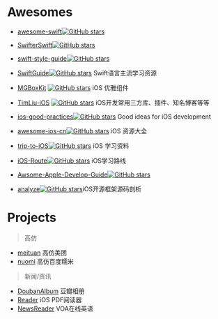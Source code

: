 
# Awesomes

- [awesome-swift](https://github.com/matteocrippa/awesome-swift)[![GitHub stars](https://img.shields.io/github/stars/matteocrippa/awesome-swift.svg?style=social&label=Star)](https://github.com/matteocrippa/awesome-swift)

- [SwifterSwift](https://github.com/SwifterSwift/SwifterSwift)[![GitHub stars](https://img.shields.io/github/stars/SwifterSwift/SwifterSwift.svg?style=social&label=Star)](https://github.com/SwifterSwift/SwifterSwift)
- [swift-style-guide](https://github.com/github/swift-style-guide)[![GitHub stars](https://img.shields.io/github/stars/github/swift-style-guide.svg?style=social&label=Star)](https://github.com/github/swift-style-guide)
- [SwiftGuide](https://github.com/ipader/SwiftGuide)[![GitHub stars](https://img.shields.io/github/stars/ipader/SwiftGuide.svg?style=social&label=Star)](https://github.com/ipader/SwiftGuide) Swift语言主流学习资源
- [MGBoxKit](https://github.com/sobri909/MGBoxKit)  [![GitHub stars](https://img.shields.io/github/stars/sobri909/MGBoxKit.svg?style=social&label=Star)](https://github.com/sobri909/MGBoxKit) iOS 优雅组件
- [TimLiu-iOS](https://github.com/Tim9Liu9/TimLiu-iOS) [![GitHub stars](https://img.shields.io/github/stars/Tim9Liu9/TimLiu-iOS.svg?style=social&label=Star)](https://github.com/Tim9Liu9/TimLiu-iOS) iOS开发常用三方库、插件、知名博客等等
- [ios-good-practices](https://github.com/futurice/ios-good-practices)[![GitHub stars](https://img.shields.io/github/stars/futurice/ios-good-practices.svg?style=social&label=Star)](https://github.com/futurice/ios-good-practices) Good ideas for iOS development
- [awesome-ios-cn](https://github.com/jobbole/awesome-ios-cn)[![GitHub stars](https://img.shields.io/github/stars/jobbole/awesome-ios-cn.svg?style=social&label=Star)](https://github.com/jobbole/awesome-ios-cn) iOS 资源大全
- [trip-to-iOS](https://github.com/Aufree/trip-to-iOS)[![GitHub stars](https://img.shields.io/github/stars/Aufree/trip-to-iOS.svg?style=social&label=Star)](https://github.com/Aufree/trip-to-iOS) iOS 学习资料
- [iOS-Route](https://github.com/shaojiankui/iOS-Route)[![GitHub stars](https://img.shields.io/github/stars/shaojiankui/iOS-Route.svg?style=social&label=Star)](https://github.com/shaojiankui/iOS-Route) iOS学习路线
- [Awsome-Apple-Develop-Guide](https://github.com/icepy/Awsome-Apple-Develop-Guide)[![GitHub stars](https://img.shields.io/github/stars/icepy/Awsome-Apple-Develop-Guide.svg?style=social&label=Star)](https://github.com/icepy/Awsome-Apple-Develop-Guide) 
- [analyze](https://github.com/Draveness/analyze)[![GitHub stars](https://img.shields.io/github/stars/Draveness/analyze.svg?style=social&label=Star)](https://github.com/Draveness/analyze)iOS开源框架源码剖析


# Projects

> 高仿

- [meituan](https://github.com/lookingstars/meituan) 高仿美团  
- [nuomi](https://github.com/lookingstars/nuomi) 高仿百度糯米

> 新闻/资讯  

- [DoubanAlbum](https://github.com/TonnyTao/DoubanAlbum) 豆瓣相册 
- [Reader](https://github.com/vfr/Reader) iOS PDF阅读器
- [NewsReader](https://github.com/cubewang/GameDaily) VOA在线英语 


